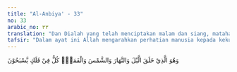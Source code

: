 ```yaml
---
title: "Al-Anbiya' - 33"
no: 33
arabic_no: ٣٣
translation: "Dan Dialah yang telah menciptakan malam dan siang, matahari dan bulan. Masing-masing beredar pada garis edarnya."
tafsir: "Dalam ayat ini Allah mengarahkan perhatian manusia kepada kekuasaan-Nya dalam menciptakan waktu malam dan siang, serta matahari yang bersinar di waktu siang, dan bulan bercahaya di waktu malam. Masing-masing beredar pada garis edarnya dalam ruang cakrawala yang amat luas yang hanya Allahlah yang mengetahui batas-batasnya.\n\nAdanya waktu siang dan malam disebabkan karena perputaran bumi pada sumbunya, di samping peredarannya mengelilingi matahari. Bagian bumi yang mendapatkan sinar matahari mengalami waktu siang, sedang bagiannya yang tidak mendapatkan sinar matahari tersebut mengalami waktu malam. Sedang cahaya bulan adalah sinar matahari yang dipantulkan bulan ke bumi. Di samping itu, bulan juga beredar mengelilingi bumi.\n\nAyat ini menegaskan kembali apa yang telah Allah firmankan dalam Surah Ibrahim/14:33. Secara luas telah diketahui bahwa matahari dan bulan memiliki \"garis edar\". Akan tetapi untuk \"masing-masing dari keduanya (siang dan malam) beredar pada garis edarnya\", merupakan sesuatu yang baru dipahami. Mengapa siang dan malam harus beredar pada garis edar (orbit- manzilah), dan apa bentuk garis orbitnya ?\n\nSetelah dipelajari, ternyata bahwa yang dimaksud dengan \"garis edar\" ialah tempat kedudukan dari tempat-tempat di bumi yang mengalami pergantian siang ke malam, atau mengalami terbenamnya matahari (gurub). Sepanjang garis khatulistiwa garis ini bergeser dari Timur ke Barat seiring dengan urutan tempat-tempat terbenamnya matahari atau pergantian siang ke malam.\n\nWaktu terbenamnya matahari juga akan bergeser seiring dengan gerakan semu matahari terhadap bumi dari utara ke selatan dan sebaliknya. Pergeseran waktu magrib ini juga bergeser dan membentuk tempat kedudukannya sendiri yang dapat dikatakan sebagai garis edar tahunan dari pergantian siang ke malam. Pada hari-hari tertentu (pada awal bulan) saat terbenam matahari itu juga merupakan awal dari terlihatnya hilal (sabit awal bulan). Sabit ini sangat tipis dan suram sehingga sangat sulit diamati (ruyah). Waktu terbitnya hilal ini akan bergeser dari Timur ke Barat, dan sebagaimana halnya pergantian siang ke malam, garis edarnya juga berbeda-beda dari satu tempat ke tempat lainnya di permukaan bumi. Bila dipetakan maka tempat kedudukan tempat-tempat waktu terbitnya hilal itu sama dengan waktu terbenamnya matahari itu akan membentuk spiral yang memotong permukaan bumi dua bahkan sampai tiga\n\nKeterangan yang terdapat dalam ayat-ayat di atas adalah untuk menjadi bukti-bukti alamiyah, di samping dalil-dalil yang rasional dan keterangan-keterangan yang terdapat dalam kitab-kitab suci terdahulu, tentang wujud dan kekuasaan Allah, untuk memperkuat apa yang telah disebutkan-Nya dalam firman-Nya yang terdahulu, bahwa \"apabila\" di langit dan di bumi ini ada tuhan-tuhan selain Allah niscaya rusak binasalah keduanya."
---
```

وَهُوَ الَّذِيْ خَلَقَ الَّيْلَ وَالنَّهَارَ وَالشَّمْسَ وَالْقَمَرَۗ  كُلٌّ فِيْ فَلَكٍ يَّسْبَحُوْنَ 